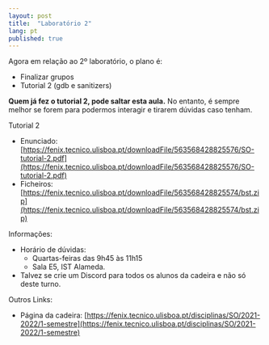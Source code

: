```yaml
---
layout: post
title:  "Laboratório 2"
lang: pt
published: true
---
```


Agora em relação ao 2º laboratório, o plano é:
- Finalizar grupos
- Tutorial 2 (gdb e sanitizers)

**Quem já fez o tutorial 2, pode saltar esta aula.** No entanto, é sempre melhor se forem para podermos interagir e tirarem dúvidas caso tenham.

Tutorial 2
- Enunciado: [https://fenix.tecnico.ulisboa.pt/downloadFile/563568428825576/SO-tutorial-2.pdf](https://fenix.tecnico.ulisboa.pt/downloadFile/563568428825576/SO-tutorial-2.pdf)
- Ficheiros: [https://fenix.tecnico.ulisboa.pt/downloadFile/563568428825574/bst.zip](https://fenix.tecnico.ulisboa.pt/downloadFile/563568428825574/bst.zip)

Informações:
- Horário de dúvidas:
	- Quartas-feiras das 9h45 às 11h15
	- Sala E5, IST Alameda.
- Talvez se crie um Discord para todos os alunos da cadeira e não só deste turno.

Outros Links:
- Página da cadeira: [https://fenix.tecnico.ulisboa.pt/disciplinas/SO/2021-2022/1-semestre](https://fenix.tecnico.ulisboa.pt/disciplinas/SO/2021-2022/1-semestre)
